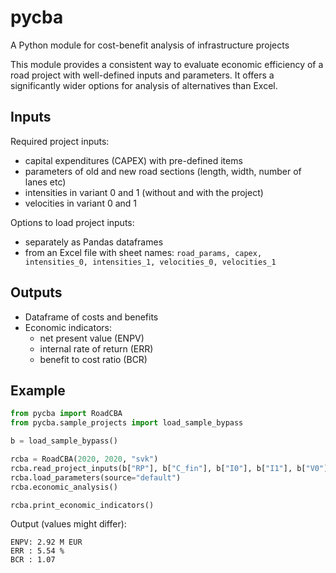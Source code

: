# pycba
A Python module for cost-benefit analysis of infrastructure projects


This module provides a consistent way to evaluate economic efficiency
of a road project with well-defined inputs and parameters.
It offers a significantly wider options for analysis of alternatives
than Excel.


## Inputs
Required project inputs:
* capital expenditures (CAPEX) with pre-defined items
* parameters of old and new road sections (length, width, number of lanes etc)
* intensities in variant 0 and 1 (without and with the project)
* velocities in variant 0 and 1

Options to load project inputs:
* separately as Pandas dataframes
* from an Excel file with sheet names:
  `road_params, capex, intensities_0, intensities_1, velocities_0, velocities_1`


## Outputs
* Dataframe of costs and benefits
* Economic indicators:
  - net present value (ENPV)
  - internal rate of return (ERR)
  - benefit to cost ratio (BCR)


## Example

```python
from pycba import RoadCBA
from pycba.sample_projects import load_sample_bypass

b = load_sample_bypass()

rcba = RoadCBA(2020, 2020, "svk")
rcba.read_project_inputs(b["RP"], b["C_fin"], b["I0"], b["I1"], b["V0"], b["V1"])
rcba.load_parameters(source="default")
rcba.economic_analysis()

rcba.print_economic_indicators()
```

Output (values might differ):
```
ENPV: 2.92 M EUR
ERR : 5.54 %
BCR : 1.07
```



